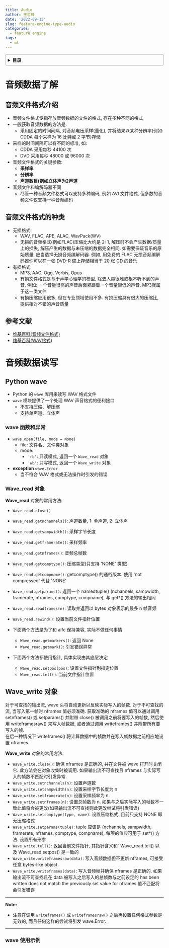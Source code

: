 ```yaml
---
title: Audio
author: 王哲峰
date: '2022-09-13'
slug: feature-engine-type-audio
categories:
  - feature engine
tags:
  - ml
---
```


<style>
details {
    border: 1px solid #aaa;
    border-radius: 4px;
    padding: .5em .5em 0;
}
summary {
    font-weight: bold;
    margin: -.5em -.5em 0;
    padding: .5em;
}
details[open] {
    padding: .5em;
}
details[open] summary {
    border-bottom: 1px solid #aaa;
    margin-bottom: .5em;
}
</style>

<details><summary>目录</summary><p>

- [音频数据了解](#音频数据了解)
  - [音频文件格式介绍](#音频文件格式介绍)
  - [音频文件格式的种类](#音频文件格式的种类)
  - [参考文献](#参考文献)
- [音频数据读写](#音频数据读写)
  - [Python wave](#python-wave)
    - [wave 函数和异常](#wave-函数和异常)
    - [Wave_read 对象](#wave_read-对象)
  - [Wave_write 对象](#wave_write-对象)
    - [wave 使用示例](#wave-使用示例)
</p></details><p></p>

# 音频数据了解

## 音频文件格式介绍

- 音频文件格式专指存放音频数据的文件的格式, 存在多种不同的格式
- 一般获取音频数据的方法是:
    - 采用固定的时间间隔, 对音频电压采样(量化), 并将结果以某种分辨率(例如: CDDA 每个采样为 16 比特或 2 字节)存储
- 采样的时间间隔可以有不同的标准, 如: 
    - CDDA 采用每秒 44100 次
    - DVD 采用每秒 48000 或 96000 次
- 音频文件格式的关键参数:
    - **采样率**
    - **分辨率**
    - **声道数目(例如立体声为2声道**
- 音频文件和编解码器不同
    - 尽管一种音频文件格式可以支持多种编码, 例如 AVI 文件格式, 但多数的音频文件仅支持一种音频编码

## 音频文件格式的种类

- 无损格式:
    - WAV, FLAC, APE, ALAC, WavPack(WV)
    - 无损的音频格式(例如FLAC)压缩比大约是 2: 1, 解压时不会产生数据/质量上的损失, 
      解压产生的数据与未压缩的数据完全相同. 如需要保证音乐的原始质量, 应当选择无损音频编解码器. 
      例如, 用免费的 FLAC 无损音频编解码器你可以在一张 DVD-R 碟上存储相当于 20 张 CD 的音乐
- 有损格式
    - MP3, AAC, Ogg, Vorbis, Opus
    - 有损文件格式是基于声学心理学的模型, 除去人类很难或根本听不到的声音, 
      例如: 一个音量很高的声音后面紧跟着一个音量很低的声音. MP3就属于这一类文件
    - 有损压缩应用很多, 但在专业领域使用不多. 有损压缩具有很大的压缩比, 提供相对不错的声音质量

## 参考文献

- [维基百科(音频文件格式)](https://zh.wikipedia.org/wiki/%E9%9F%B3%E9%A2%91%E6%96%87%E4%BB%B6%E6%A0%BC%E5%BC%8F)
- [维基百科(WAV格式)](https://zh.wikipedia.org/wiki/WAV)

# 音频数据读写

## Python wave

- Python 的 `wave` 库用来读写 WAV 格式文件
- `wave` 模块提供了一个处理 WAV 声音格式的便利接口        
    - 不支持压缩、解压缩
    - 支持单声道、立体声

### wave 函数和异常

- `wave.open(file, mode = None)`
    - file: 文件名、文件类对象
    - mode: 
        - `'rb'`: 只读模式, 返回一个 `Wave_read` 对象
        - `'wb'`: 只写模式, 返回一个 `Wave_write` 对象
- **exception** `wave.Error`
    - 当不符合 WAV 格式或无法操作时引发的错误

### Wave_read 对象

**Wave_read** 对象的常用方法: 

- `Wave_read.close()`
- `Wave_read.getnchannels()`: 声道数量, 1: 单声道, 2: 立体声
- `Wave_read.getsampwidth()`: 采样字节长度
- `Wave_read.getframerate()`: 采样频率
- `Wave_read.getnframes()`: 音频总帧数
- `Wave_read.getcomptype()`: 压缩类型(只支持 'NONE' 类型)
- `Wave_read.getcompname()`: getcomptype() 的通俗版本. 使用 'not compressed' 代替 'NONE'
- `Wave_read.getparams()`: 返回一个 namedtuple() (nchannels, sampwidth, framerate, nframes, comptype, compname), 与 get*() 方法的输出相同
- `Wave_read.readframes(n)`: 读取并返回以 bytes 对象表示的最多 n 帧音频
- `Wave_read.rewind()`: 设置当前文件指针位置

- 下面两个方法是为了和 aifc 保持兼容, 实际不做任何事情
    - `Wave_read.getmarkers()`: 返回 None
    - `Wave_read.getmark()`: 引发错误异常
- 下面两个方法都使用指针, 具体实现由其底层决定
    - `Wave_read.setpos(pos)`: 设置文件指针到指定位置
    - `Wave_read.tell()`: 当前文件指针位置

## Wave_write 对象

对于可查找的输出流, wave 头将自动更新以反映实际写入的帧数. 对于不可查找的流, 当写入第一帧时 nframes 值必须准确. 
获取准确的 nframes 值可以通过调用 setnframes() 或 setparams() 并附带 close() 被调用之前将要写入的帧数, 
然后使用 writeframesraw() 来写入帧数据, 或者通过调用 writeframes() 并附带所有要写入的帧.  
在后一种情况下 writeframes() 将计算数据中的帧数并在写入帧数据之前相应地设置 nframes. 

**Wave_write** 对象的常用方法: 

- `Wave_write.close()`: 确保 nframes 是正确的, 并在文件被 wave 打开时关闭它. 
  此方法会在对象收集时被调用.  如果输出流不可查找且 nframes 与实际写入的帧数不匹配时引发异常. 
- `Wave_write.setnchannels(n)`: 设置声道数
- `Wave_write.setsampwidth(n)`: 设置采样字节长度为 n
- `Wave_write.setframerate(n)`: 设置采样频率为 n. 
- `Wave_write.setnframes(n)`: 设置总帧数为 n. 
  如果与之后实际写入的帧数不一致此值将会被更改(如果输出流不可查找则此更改尝试将引发错误)
- `Wave_write.setcomptype(type, name)`: 设置压缩格式. 目前只支持 NONE 即无压缩格式
- `Wave_write.setparams(tuple)`: tuple 应该是 (nchannels, sampwidth, framerate, nframes, comptype, compname), 
  每项的值应可用于 set*() 方法. 设置所有形参
- `Wave_write.tell()`: 返回当前文件指针, 其指针含义和` Wave_read.tell() 以及 Wave_read.setpos() 是一致的
- `Wave_write.writeframesraw(data)`: 写入音频数据但不更新 nframes, 可接受任意 bytes-like object. 
- `Wave_write.writeframes(data)`: 写入音频帧并确保 nframes 是正确的. 
  如果输出流不可查找且在 data 被写入之后写入的总帧数与之前设定的 
  has been written does not match the previously set value for nframes 值不匹配将会引发错误

***
**Note:**

* 注意在调用 `writeframes()` 或 `writeframesraw()` 之后再设置任何格式参数是无效的, 
  而且任何这样的尝试将引发 wave.Error. 
***

### wave 使用示例

